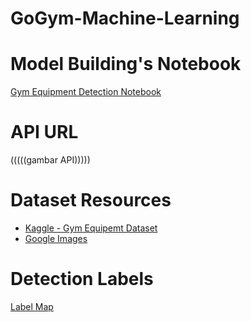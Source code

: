 # GoGym-Machine-Learning

# Model Building's Notebook
[Gym Equipment Detection Notebook](https://colab.research.google.com/drive/1lpqiWWsqOAdT8ymVyOaknCTqCBMEQs7X?usp=sharing)

# API URL
(((((gambar API)))))

# Dataset Resources
- [Kaggle - Gym Equipemt Dataset](https://www.kaggle.com/datasets/dutt2302/gym-equipment)
- [Google Images](https://images.google.com/)

# Detection Labels
[Label Map]()